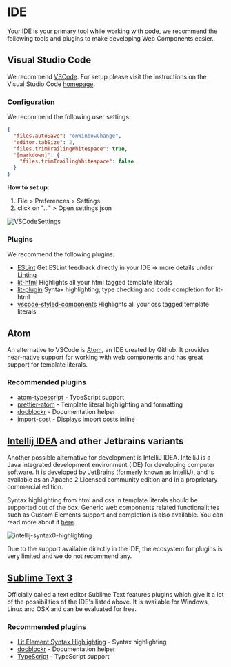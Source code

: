 # IDE

Your IDE is your primary tool while working with code, we recommend the following tools and plugins to make developing Web Components easier.

## Visual Studio Code

We recommend [VSCode](https://code.visualstudio.com/). For setup please visit the instructions on the Visual Studio Code [homepage](https://code.visualstudio.com/).

### Configuration

We recommend the following user settings:

```json
{
  "files.autoSave": "onWindowChange",
  "editor.tabSize": 2,
  "files.trimTrailingWhitespace": true,
  "[markdown]": {
    "files.trimTrailingWhitespace": false
  }
}
```

**How to set up**:

1. File > Preferences > Settings
1. click on "..." > Open settings.json

![VSCodeSettings](/ide-vscode-settings.gif)

### Plugins

We recommend the following plugins:

- [ESLint](https://marketplace.visualstudio.com/items?itemName=dbaeumer.vscode-eslint)
  Get ESLint feedback directly in your IDE => more details under [Linting](/linting/)
- [lit-html](https://marketplace.visualstudio.com/items?itemName=bierner.lit-html)
  Highlights all your html tagged template literals
- [lit-plugin](https://marketplace.visualstudio.com/items?itemName=runem.lit-plugin)
  Syntax highlighting, type checking and code completion for lit-html
- [vscode-styled-components](https://marketplace.visualstudio.com/items?itemName=jpoissonnier.vscode-styled-components)
  Highlights all your css tagged template literals

## Atom

An alternative to VSCode is [Atom](https://atom.io/), an IDE created by Github. It provides near-native support for working with web components and has great support for template literals.

### Recommended plugins

- [atom-typescript](https://atom.io/packages/atom-typescript) - TypeScript support
- [prettier-atom](https://atom.io/packages/prettier-atom) - Template literal highlighting and formatting
- [docblockr](https://atom.io/packages/docblockr) - Documentation helper
- [import-cost](https://atom.io/packages/atom-import-cost) - Displays import costs inline

## [Intellij IDEA](https://www.jetbrains.com/idea/) and other Jetbrains variants

Another possible alternative for development is IntelliJ IDEA. IntelliJ is a Java integrated development environment (IDE) for developing computer software. It is developed by JetBrains (formerly known as IntelliJ), and is available as an Apache 2 Licensed community edition and in a proprietary commercial edition.

Syntax highlighting from html and css in template literals should be supported out of the box. Generic web components related functionalitites such as Custom Elements support and completion is also available. You can read more about it [here](https://blog.jetbrains.com/phpstorm/2013/10/phpstorm-7-web-toolkit-javascript-templates-web-components-support/).

![intellij-syntax0-highlighting](/intellij-syntax-highlighting.png)

Due to the support available directly in the IDE, the ecosystem for plugins is very limited and we do not recommend any.

## [Sublime Text 3](https://www.sublimetext.com/3)

Officially called a text editor Sublime Text features plugins which give it a lot of the possibilities of the IDE's listed above. It is available for Windows, Linux and OSX and can be evaluated for free.

### Recommended plugins

- [Lit Element Syntax Highlighting](https://packagecontrol.io/packages/LitElement%20Syntax%20Highlighting) - Syntax highlighting
- [docblockr](https://packagecontrol.io/packages/DocBlockr) - Documentation helper
- [TypeScript](https://packagecontrol.io/packages/TypeScript) - TypeScript support
